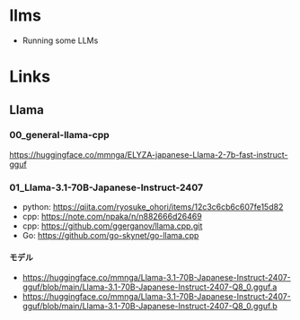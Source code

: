 # llms

- Running some LLMs

# Links

## Llama

### 00_general-llama-cpp

https://huggingface.co/mmnga/ELYZA-japanese-Llama-2-7b-fast-instruct-gguf

### 01_Llama-3.1-70B-Japanese-Instruct-2407

- python: https://qiita.com/ryosuke_ohori/items/12c3c6cb6c607fe15d82
- cpp: https://note.com/npaka/n/n882666d26469
- cpp: https://github.com/ggerganov/llama.cpp.git
- Go: https://github.com/go-skynet/go-llama.cpp

#### モデル

- https://huggingface.co/mmnga/Llama-3.1-70B-Japanese-Instruct-2407-gguf/blob/main/Llama-3.1-70B-Japanese-Instruct-2407-Q8_0.gguf.a
- https://huggingface.co/mmnga/Llama-3.1-70B-Japanese-Instruct-2407-gguf/blob/main/Llama-3.1-70B-Japanese-Instruct-2407-Q8_0.gguf.b
